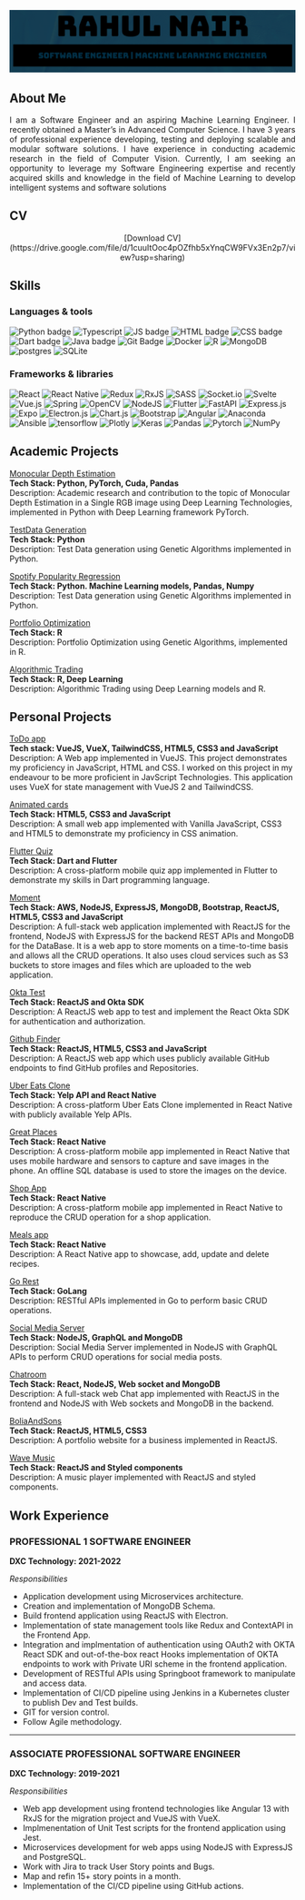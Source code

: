 <!-- ## Hi there 👋, I am Rahul! -->

![Title Banner](cropped_banner.png "Title Banner")

## About Me

<p align="justify">
I am a Software Engineer and an aspiring Machine Learning Engineer. I recently obtained a
Master’s in Advanced Computer Science. I have 3 years of professional experience developing,
testing and deploying scalable and modular software solutions. I have experience in conducting
academic research in the field of Computer Vision. Currently, I am seeking an opportunity to
leverage my Software Engineering expertise and recently acquired skills and knowledge in the
field of Machine Learning to develop intelligent systems and software solutions
</p>

## CV

<div align="center">
<p>
[Download CV](https://drive.google.com/file/d/1cuuItOoc4pOZfhb5xYnqCW9FVx3En2p7/view?usp=sharing)
</p>
</div>

## Skills

### Languages & tools

![Python badge](https://img.shields.io/badge/Python-FFD43B?style=for-the-badge&logo=python&logoColor=blue)
![Typescript](https://img.shields.io/badge/TypeScript-007ACC?style=for-the-badge&logo=typescript&logoColor=white)
![JS badge](https://img.shields.io/badge/JavaScript-323330?style=for-the-badge&logo=javascript&logoColor=F7DF1E)
![HTML badge](https://img.shields.io/badge/HTML5-E34F26?style=for-the-badge&logo=html5&logoColor=white)
![CSS badge](https://img.shields.io/badge/CSS3-1572B6?style=for-the-badge&logo=css3&logoColor=white)
![Dart badge](https://img.shields.io/badge/Dart-0175C2?style=for-the-badge&logo=dart&logoColor=white)
![Java badge](https://img.shields.io/badge/java-%23ED8B00.svg?style=for-the-badge&logo=openjdk&logoColor=white)
![Git Badge](https://img.shields.io/badge/git-%23F05033.svg?style=for-the-badge&logo=git&logoColor=white)
![Docker](https://img.shields.io/badge/docker-%230db7ed.svg?style=for-the-badge&logo=docker&logoColor=white)
![R](https://img.shields.io/badge/R-276DC3?style=for-the-badge&logo=r&logoColor=white)
![MongoDB](https://img.shields.io/badge/MongoDB-4EA94B?style=for-the-badge&logo=mongodb&logoColor=white)
![postgres](https://img.shields.io/badge/PostgreSQL-316192?style=for-the-badge&logo=postgresql&logoColor=white)
![SQLite](https://img.shields.io/badge/SQLite-07405E?style=for-the-badge&logo=sqlite&logoColor=white)

### Frameworks & libraries

![React](https://img.shields.io/badge/react-%2320232a.svg?style=for-the-badge&logo=react&logoColor=%2361DAFB)
![React Native](https://img.shields.io/badge/react_native-%2320232a.svg?style=for-the-badge&logo=react&logoColor=%2361DAFB)
![Redux](https://img.shields.io/badge/redux-%23593d88.svg?style=for-the-badge&logo=redux&logoColor=white)
![RxJS](https://img.shields.io/badge/rxjs-%23B7178C.svg?style=for-the-badge&logo=reactivex&logoColor=white)
![SASS](https://img.shields.io/badge/SASS-hotpink.svg?style=for-the-badge&logo=SASS&logoColor=white)
![Socket.io](https://img.shields.io/badge/Socket.io-black?style=for-the-badge&logo=socket.io&badgeColor=010101)
![Svelte](https://img.shields.io/badge/svelte-%23f1413d.svg?style=for-the-badge&logo=svelte&logoColor=white)
![Vue.js](https://img.shields.io/badge/vuejs-%2335495e.svg?style=for-the-badge&logo=vuedotjs&logoColor=%234FC08D)
![Spring](https://img.shields.io/badge/spring-%236DB33F.svg?style=for-the-badge&logo=spring&logoColor=white)
![OpenCV](https://img.shields.io/badge/opencv-%23white.svg?style=for-the-badge&logo=opencv&logoColor=white)
![NodeJS](https://img.shields.io/badge/node.js-6DA55F?style=for-the-badge&logo=node.js&logoColor=white)
![Flutter](https://img.shields.io/badge/Flutter-%2302569B.svg?style=for-the-badge&logo=Flutter&logoColor=white)
![FastAPI](https://img.shields.io/badge/FastAPI-005571?style=for-the-badge&logo=fastapi)
![Express.js](https://img.shields.io/badge/express.js-%23404d59.svg?style=for-the-badge&logo=express&logoColor=%2361DAFB)
![Expo](https://img.shields.io/badge/expo-1C1E24?style=for-the-badge&logo=expo&logoColor=#D04A37)
![Electron.js](https://img.shields.io/badge/Electron-191970?style=for-the-badge&logo=Electron&logoColor=white)
![Chart.js](https://img.shields.io/badge/chart.js-F5788D.svg?style=for-the-badge&logo=chart.js&logoColor=white)
![Bootstrap](https://img.shields.io/badge/bootstrap-%238511FA.svg?style=for-the-badge&logo=bootstrap&logoColor=white)
![Angular](https://img.shields.io/badge/angular-%23DD0031.svg?style=for-the-badge&logo=angular&logoColor=white)
![Anaconda](https://img.shields.io/badge/Anaconda-%2344A833.svg?style=for-the-badge&logo=anaconda&logoColor=white)
![Ansible](https://img.shields.io/badge/ansible-%231A1918.svg?style=for-the-badge&logo=ansible&logoColor=white)
![tensorflow](https://img.shields.io/badge/TensorFlow-FF6F00?style=for-the-badge&logo=TensorFlow&logoColor=white)
![Plotly](https://img.shields.io/badge/Plotly-239120?style=for-the-badge&logo=plotly&logoColor=white)
![Keras](https://img.shields.io/badge/Keras-D00000?style=for-the-badge&logo=Keras&logoColor=whit)
![Pandas](https://img.shields.io/badge/Pandas-2C2D72?style=for-the-badge&logo=pandas&logoColor=white)
![Pytorch](https://img.shields.io/badge/PyTorch-EE4C2C?style=for-the-badge&logo=pytorch&logoColor=white)
![NumPy](https://img.shields.io/badge/numpy-%23013243.svg?style=for-the-badge&logo=numpy&logoColor=white)

## Academic Projects

[Monocular Depth Estimation](https://github.com/rnair1607/msc23-depth-estimation-indoor)<br>
<b>Tech Stack: Python, PyTorch, Cuda, Pandas</b><br>
Description: Academic research and contribution to the topic of Monocular Depth Estimation in a Single RGB image using Deep Learning Technologies, implemented in Python with Deep Learning framework PyTorch.

[TestData Generation](https://github.com/rnair1607/CS547_assignment3)<br>
<b>Tech Stack: Python</b><br>
Description: Test Data generation using Genetic Algorithms implemented in Python.

[Spotify Popularity Regression](https://github.com/rnair1607/spotify_regression_competition)<br>
<b>Tech Stack: Python. Machine Learning models, Pandas, Numpy</b><br>
Description: Test Data generation using Genetic Algorithms implemented in Python.

[Portfolio Optimization](https://github.com/rnair1607/portfolio-opitmisation-R)<br>
<b>Tech Stack: R</b><br>
Description: Portfolio Optimization using Genetic Algorithms, implemented in R.

[Algorithmic Trading]()<br>
<b>Tech Stack: R, Deep Learning</b><br>
Description: Algorithmic Trading using Deep Learning models and R.

## Personal Projects

[ToDo app](https://github.com/rnair1607/toDo)<br>
<b>Tech stack: VueJS, VueX, TailwindCSS, HTML5, CSS3 and JavaScript</b><br>
Description: A Web app implemented in VueJS. This project demonstrates my proficiency in JavaScript, HTML and CSS. I worked on this project in my endeavour to be more proficient in JavScript Technologies. This application uses VueX for state management with VueJS 2 and TailwindCSS.

[Animated cards](https://github.com/rnair1607/AnimatedCards)<br>
<b>Tech Stack: HTML5, CSS3 and JavaScript</b><br>
Description: A small web app implemented with Vanilla JavaScript, CSS3 and HTML5 to demonstrate my proficiency in CSS animation.

[Flutter Quiz](https://github.com/rnair1607/flutter-quiz)<br>
<b>Tech Stack: Dart and Flutter</b><br>
Description: A cross-platform mobile quiz app implemented in Flutter to demonstrate my skills in Dart programming language.

[Moment](https://github.com/rnair1607/Moment)<br>
<b>Tech Stack: AWS, NodeJS, ExpressJS, MongoDB, Bootstrap, ReactJS, HTML5, CSS3 and JavaScript</b><br>
Description: A full-stack web application implemented with ReactJS for the frontend, NodeJS with ExpressJS for the backend REST APIs and MongoDB for the DataBase. It is a web app to store moments on a time-to-time basis and allows all the CRUD operations. It also uses cloud services such as S3 buckets to store images and files which are uploaded to the web application.

[Okta Test](https://github.com/rnair1607/okta-test)<br>
<b>Tech Stack: ReactJS and Okta SDK</b><br>
Description: A ReactJS web app to test and implement the React Okta SDK for authentication and authorization.

[Github Finder](https://github.com/rnair1607/github-finder-react)<br>
<b>Tech Stack: ReactJS, HTML5, CSS3 and JavaScript</b><br>
Description: A ReactJS web app which uses publicly available GitHub endpoints to find GitHub profiles and Repositories.

[Uber Eats Clone](https://github.com/rnair1607/uber-eats-clone-react-native)<br>
<b>Tech Stack: Yelp API and React Native</b><br>
Description: A cross-platform Uber Eats Clone implemented in React Native with publicly available Yelp APIs.

[Great Places](https://github.com/rnair1607/great-places-app-react-native)<br>
<b>Tech Stack: React Native</b><br>
Description: A cross-platform mobile app implemented in React Native that uses mobile hardware and sensors to capture and save images in the phone. An offline SQL database is used to store the images on the device.

[Shop App](https://github.com/rnair1607/shop-app-react-native)<br>
<b>Tech Stack: React Native</b><br>
Description: A cross-platform mobile app implemented in React Native to reproduce the CRUD operation for a shop application.

[Meals app](https://github.com/rnair1607/meals-app-react-native)<br>
<b>Tech Stack: React Native</b><br>
Description: A React Native app to showcase, add, update and delete recipes.

[Go Rest](https://github.com/rnair1607/golangrestapi)<br>
<b>Tech Stack: GoLang</b><br>
Description: RESTful APIs implemented in Go to perform basic CRUD operations.

[Social Media Server](https://github.com/rnair1607/socialMediaServer)<br>
<b>Tech Stack: NodeJS, GraphQL and MongoDB</b><br>
Description: Social Media Server implemented in NodeJS with GraphQL APIs to perform CRUD operations for social media posts.

[Chatroom](https://github.com/rnair1607/chatRoomReact)<br>
<b>Tech Stack: React, NodeJS, Web socket and MongoDB</b><br>
Description: A full-stack web Chat app implemented with ReactJS in the frontend and NodeJS with Web sockets and MongoDB in the backend.

[BoliaAndSons](https://github.com/rnair1607/boliaAndSons)<br>
<b>Tech Stack: ReactJS, HTML5, CSS3</b><br>
Description: A portfolio website for a business implemented in ReactJS.

[Wave Music](https://github.com/rnair1607/wave-music)<br>
<b>Tech Stack: ReactJS and Styled components</b><br>
Description: A music player implemented with ReactJS and styled components.

## Work Experience

### PROFESSIONAL 1 SOFTWARE ENGINEER

<b>DXC Technology: 2021-2022</b><br>

<i>Responsibilities</i>

- Application development using Microservices architecture.
- Creation and implementation of MongoDB Schema.
- Build frontend application using ReactJS with Electron.
- Implementation of state management tools like Redux and ContextAPI in the Frontend App.
- Integration and implmentation of authentication using OAuth2 with OKTA React SDK and out-of-the-box react Hooks
  implementation of OKTA endpoints to work with Private URI scheme in the frontend application.
- Development of RESTful APIs using Springboot framework to manipulate and access data.
- Implementation of CI/CD pipeline using Jenkins in a Kubernetes cluster to publish Dev and Test builds.
- GIT for version control.
- Follow Agile methodology.

---

### ASSOCIATE PROFESSIONAL SOFTWARE ENGINEER

<b>DXC Technology: 2019-2021</b><br>

<i>Responsibilities</i>

- Web app development using frontend technologies like Angular 13 with RxJS for the migration project
  and VueJS with VueX.
- Implmenentation of Unit Test scripts for the frontend application using Jest.
- Microservices development for web apps using NodeJS with ExpressJS and
  PostgreSQL.
- Work with Jira to track User Story points and Bugs.
- Map and refin 15+ story points in a month.
- Implementation of the CI/CD pipeline using GitHub actions.

<!--
**rnair1607/rnair1607** is a ✨ _special_ ✨ repository because its `README.md` (this file) appears on your GitHub profile.
Here are some ideas to get you started:

- 🔭 I’m currently working on ...
- 🌱 I’m currently learning ...
- 👯 I’m looking to collaborate on ...
- 🤔 I’m looking for help with ...
- 💬 Ask me about ...
- 📫 How to reach me: ...
- 😄 Pronouns: ...
- ⚡ Fun fact: ...
  -->

